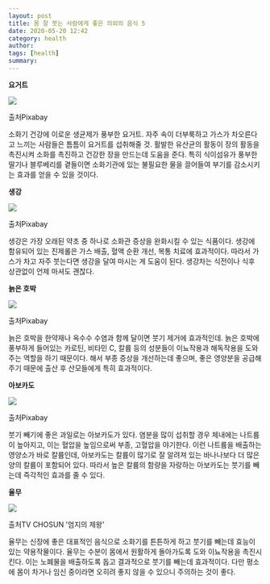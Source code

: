 ```yaml
---
layout: post
title: 몸 잘 붓는 사람에게 좋은 의외의 음식 5
date: 2020-05-20 12:42
category: health
author: 
tags: [health]
summary: 
---
```



**요거트**

![](https://img1.daumcdn.net/thumb/R720x0/?fname=https%3A%2F%2Ft1.daumcdn.net%2Fliveboard%2Finterstella-story%2Fb0236d7202ac4d32aa50d193b4e11fb1.JPG)

출처Pixabay

소화기 건강에 이로운 생균제가 풍부한 요거트. 자주 속이 더부룩하고 가스가 차오른다고 느끼는 사람들은 틈틈이 요거트를 섭취해줄 것. 활발한 유산균의 활동이 장의 활동을 촉진시켜 소화를 촉진하고 건강한 장을 만드는데 도움을 준다. 특히 식이섬유가 풍부한 딸기나 블루베리를 곁들이면 소화기관에 있는 불필요한 물을 끌어들여 부기를 감소시키는 효과를 얻을 수 있을 것이다.

**생강**

![](https://img1.daumcdn.net/thumb/R720x0/?fname=https%3A%2F%2Ft1.daumcdn.net%2Fliveboard%2Finterstella-story%2F8e5ee946e9bb4054bc284a2e42e2d610.JPG)

출처Pixabay

생강은 가장 오래된 약초 중 하나로 소화관 증상을 완화시킬 수 있는 식품이다. 생강에 함유되어 있는 진제롤은 가스 배출, 혈액 순환 개선, 복통 치료에 효과적이다. 따라서 가스가 차고 자주 붓는다면 생강을 달여 마시는 게 도움이 된다. 생강차는 식전이나 식후 상관없이 언제 마셔도 괜찮다.

**늙은 호박**

![](https://img1.daumcdn.net/thumb/R720x0/?fname=https%3A%2F%2Ft1.daumcdn.net%2Fliveboard%2Finterstella-story%2F0627b90aa2f3486e9518e9f96c77c451.JPG)

출처Pixabay

늙은 호박을 한약재나 옥수수 수염과 함께 달이면 붓기 제거에 효과적인데. 늙은 호박에 풍부하게 들어있는 카로틴, 비타민 C, 칼륨 등의 성분들이 이뇨작용과 해독작용을 도와주는 역할을 하기 때문이다. 해서 부종 증상을 개선하는데 좋으며, 좋은 영양분을 공급해주기 때문에 출산 후 산모들에게 특히 효과적이다.

**아보카도**

![](https://img1.daumcdn.net/thumb/R720x0/?fname=https%3A%2F%2Ft1.daumcdn.net%2Fliveboard%2Finterstella-story%2Ff849614c51aa4c2b99c46cfd91f21052.JPG)

출처Pixabay

붓기 빼기에 좋은 과일로는 아보카도가 있다. 염분을 많이 섭취할 경우 체내에는 나트륨이 높아지고, 이는 혈압을 높임으로써 부종, 고혈압을 야기한다. 이런 나트륨을 배출하는 영양소가 바로 칼륨인데, 아보카도는 칼륨이 많기로 잘 알려져 있는 바나나보다 더 많은 양의 칼륨이 포함되어 있다. 따라서 높은 칼륨의 함량을 자랑하는 아보카도는 붓기를 빼는데 즉각적인 효과를 줄 수 있다.

**율무**

![](https://img1.daumcdn.net/thumb/R720x0/?fname=https%3A%2F%2Ft1.daumcdn.net%2Fliveboard%2Finterstella-story%2F447230a2e902458ba25f43cda2ce3336.jpeg)

출처TV CHOSUN '엄지의 제왕'

율무는 신장에 좋은 대표적인 음식으로 소화기를 튼튼하게 하고 붓기를 빼는데 효능이 있는 약용작물이다. 율무는 수분이 몸에서 원활하게 돌아가도록 도와 이뇨작용을 촉진시킨다. 이는 노폐물을 배출하도록 돕고 결과적으로 붓기를 빼는데 효과적이다. 다만 평소에 몸이 차거나 임신 중이라면 오히려 좋지 않을 수 있으니 주의하는 것이 좋다.